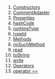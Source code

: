 1.  [Constructors](./CommentAdapter-class.md)
2.  [CommentAdapter](./CommentAdapter/CommentAdapter.md)
3.  [Properties](./CommentAdapter-class.md)
4.  [hashCode](./CommentAdapter/hashCode.md)
5.  [runtimeType](https://api.flutter.dev/flutter/dart-core/Object/runtimeType.html)
6.  [typeId](./CommentAdapter/typeId.md)
7.  [Methods](./CommentAdapter-class.md)
8.  [noSuchMethod](https://api.flutter.dev/flutter/dart-core/Object/noSuchMethod.html)
9.  [read](./CommentAdapter/read.md)
10. [toString](https://api.flutter.dev/flutter/dart-core/Object/toString.html)
11. [write](./CommentAdapter/write.md)
12. [Operators](./CommentAdapter-class.md)
13. [operator
    ==](./CommentAdapter/operator_equals.md)
